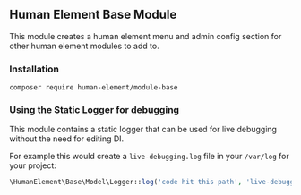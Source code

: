 ## Human Element Base Module

This module creates a human element menu and admin config section for other human element modules to add to.

### Installation

```
composer require human-element/module-base
```

### Using the Static Logger for debugging

This module contains a static logger that can be used for live debugging without the need for editing DI.

For example this would create a `live-debugging.log` file in your `/var/log` for your project:
```php
\HumanElement\Base\Model\Logger::log('code hit this path', 'live-debugging.log');
```
